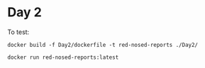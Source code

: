 # Day 2

To test:

```
docker build -f Day2/dockerfile -t red-nosed-reports ./Day2/
```

```
docker run red-nosed-reports:latest
```

